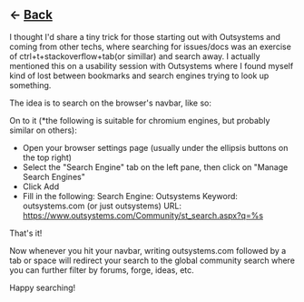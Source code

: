 ## <- [Back](/articles/) 


I thought I'd share a tiny trick for those starting out with Outsystems and coming from other techs, where searching for issues/docs was an exercise of ctrl+t+stackoverflow+tab(or simillar) and search away. I actually mentioned this on a usability session with Outsystems where I found myself kind of lost between bookmarks and search engines trying to look up something.

The idea is to search on the browser's navbar, like so:






On to it (*the following is suitable for chromium engines, but probably similar on others):

- Open your browser settings page (usually under the ellipsis buttons on the top right)
- Select the "Search Engine" tab on the left pane, then click on "Manage Search Engines"
- Click Add
- Fill in the following:
Search Engine: Outsystems
Keyword: outsystems.com (or just outsystems)
URL: https://www.outsystems.com/Community/st_search.aspx?q=%s

That's it!

Now whenever you hit your navbar, writing outsystems.com followed by a tab or space will redirect your search to the global community search where you can further filter by forums, forge, ideas, etc.

Happy searching!